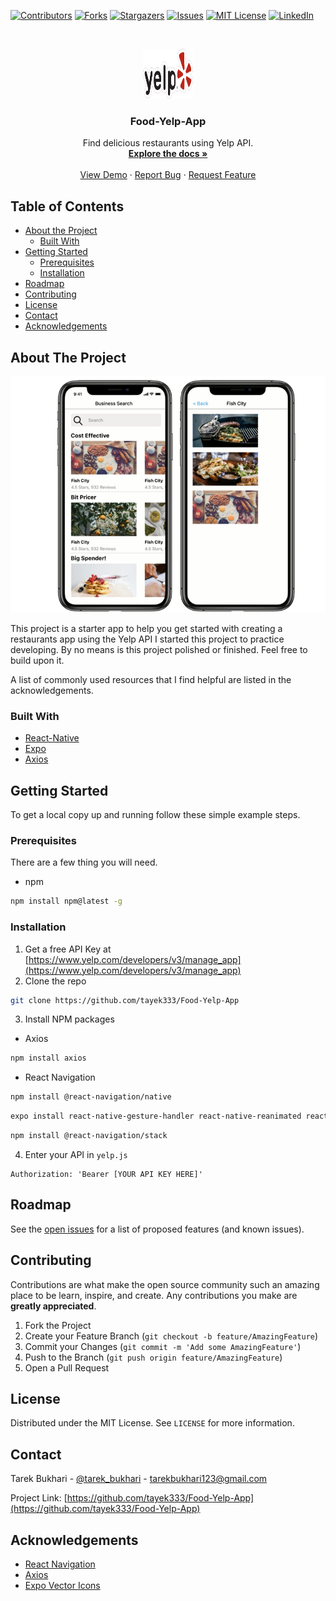 <!--
*** Thanks for checking out this README Template. If you have a suggestion that would
*** make this better, please fork the repo and create a pull request or simply open
*** an issue with the tag "enhancement".
*** Thanks again! Now go create something AMAZING! :D
-->





<!-- PROJECT SHIELDS -->
<!--
*** I'm using markdown "reference style" links for readability.
*** Reference links are enclosed in brackets [ ] instead of parentheses ( ).
*** See the bottom of this document for the declaration of the reference variables
*** for contributors-url, forks-url, etc. This is an optional, concise syntax you may use.
*** https://www.markdownguide.org/basic-syntax/#reference-style-links
-->
[![Contributors][contributors-shield]][contributors-url]
[![Forks][forks-shield]][forks-url]
[![Stargazers][stars-shield]][stars-url]
[![Issues][issues-shield]][issues-url]
[![MIT License][license-shield]][license-url]
[![LinkedIn][linkedin-shield]][linkedin-url]



<!-- PROJECT LOGO -->
<br />
<p align="center">
  <a href="https://github.com/tayek333/Food-Yelp-App">
    <img src="images/logo.png" alt="Logo" width="80" height="80">
  </a>

  <h3 align="center">Food-Yelp-App</h3>

  <p align="center">
    Find delicious restaurants using Yelp API.
    <br />
    <a href="https://github.com/tayek333/Food-Yelp-App"><strong>Explore the docs »</strong></a>
    <br />
    <br />
    <a href="https://github.com/tayek333/Food-Yelp-App">View Demo</a>
    ·
    <a href="https://github.com/tayek333/Food-Yelp-App/issues">Report Bug</a>
    ·
    <a href="https://github.com/tayek333/Food-Yelp-App/issues">Request Feature</a>
  </p>
</p>



<!-- TABLE OF CONTENTS -->
## Table of Contents

* [About the Project](#about-the-project)
  * [Built With](#built-with)
* [Getting Started](#getting-started)
  * [Prerequisites](#prerequisites)
  * [Installation](#installation)
* [Roadmap](#roadmap)
* [Contributing](#contributing)
* [License](#license)
* [Contact](#contact)
* [Acknowledgements](#acknowledgements)



<!-- ABOUT THE PROJECT -->
## About The Project

[![Product Name Screen Shot][product-screenshot]]()

This project is a starter app to help you get started with creating a restaurants app using the Yelp API
I started this project to practice developing. By no means is this project polished or finished. Feel free to build upon it.

A list of commonly used resources that I find helpful are listed in the acknowledgements.

### Built With
* [React-Native](https://reactnative.dev/)
* [Expo](https://expo.io/)
* [Axios](https://github.com/axios/axios)



<!-- GETTING STARTED -->
## Getting Started

To get a local copy up and running follow these simple example steps.

### Prerequisites

There are a few thing you will need.
* npm
```sh
npm install npm@latest -g
```

### Installation

1. Get a free API Key at [https://www.yelp.com/developers/v3/manage_app](https://www.yelp.com/developers/v3/manage_app)
2. Clone the repo
```sh
git clone https://github.com/tayek333/Food-Yelp-App
```
3. Install NPM packages
* Axios
```sh
npm install axios
```
* React Navigation
```sh
npm install @react-navigation/native
```
```sh
expo install react-native-gesture-handler react-native-reanimated react-native-screens react-native-safe-area-context @react-native-community/masked-view
```
```sh
npm install @react-navigation/stack
```
4. Enter your API in `yelp.js`
```JS
Authorization: 'Bearer [YOUR API KEY HERE]'
```

<!-- ROADMAP -->
## Roadmap

See the [open issues](https://github.com/tayek333/Food-Yelp-App/issues) for a list of proposed features (and known issues).



<!-- CONTRIBUTING -->
## Contributing

Contributions are what make the open source community such an amazing place to be learn, inspire, and create. Any contributions you make are **greatly appreciated**.

1. Fork the Project
2. Create your Feature Branch (`git checkout -b feature/AmazingFeature`)
3. Commit your Changes (`git commit -m 'Add some AmazingFeature'`)
4. Push to the Branch (`git push origin feature/AmazingFeature`)
5. Open a Pull Request



<!-- LICENSE -->
## License

Distributed under the MIT License. See `LICENSE` for more information.



<!-- CONTACT -->
## Contact

Tarek Bukhari - [@tarek_bukhari](https://www.instagram.com/tarek_bukhari/) - tarekbukhari123@gmail.com

Project Link: [https://github.com/tayek333/Food-Yelp-App](https://github.com/tayek333/Food-Yelp-App)



<!-- ACKNOWLEDGEMENTS -->
## Acknowledgements
* [React Navigation](https://reactnavigation.org/)
* [Axios](https://github.com/axios/axios)
* [Expo Vector Icons](https://github.com/expo/vector-icons)


<!-- MARKDOWN LINKS & IMAGES -->
<!-- https://www.markdownguide.org/basic-syntax/#reference-style-links -->
[contributors-shield]: https://img.shields.io/github/contributors/tayek333/Food-Yelp-App.svg?style=flat-square
[contributors-url]: https://github.com/tayek333/Food-Yelp-App/graphs/contributors
[forks-shield]: https://img.shields.io/github/forks/tayek333/Food-Yelp-App.svg?style=flat-square
[forks-url]: https://github.com/tayek333/Food-Yelp-App/network/members
[stars-shield]: https://img.shields.io/github/stars/tayek333/Food-Yelp-App.svg?style=flat-square
[stars-url]: https://github.com/tayek333/Food-Yelp-App/stargazers
[issues-shield]: https://img.shields.io/github/issues/tayek333/Food-Yelp-App.svg?style=flat-square
[issues-url]: https://github.com/tayek333/Food-Yelp-App/issues
[license-shield]: https://img.shields.io/github/license/tayek333/Food-Yelp-App.svg?style=flat-square
[license-url]: https://github.com/tayek333/Food-Yelp-App/blob/master/LICENSE.txt
[linkedin-shield]: https://img.shields.io/badge/-LinkedIn-black.svg?style=flat-square&logo=linkedin&colorB=555
[linkedin-url]: https://linkedin.com/in/tayek333
[product-screenshot]: images/screenshot.png
